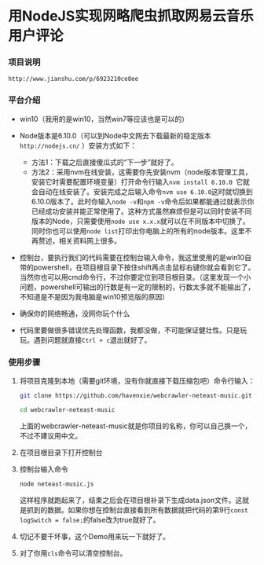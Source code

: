 # 用NodeJS实现网略爬虫抓取网易云音乐用户评论

### 项目说明
    http://www.jianshu.com/p/6923210ce8ee

### 平台介绍
- win10（我用的是win10，当然win7等应该也是可以的）

- Node版本是6.10.0（可以到Node中文网去下载最新的稳定版本     `http://nodejs.cn/`  ）安装方式如下：
    + 方法1：下载之后直接傻瓜式的“下一步”就好了。
    + 方法2：采用nvm在线安装，这需要你先安装nvm（node版本管理工具，安装它时需要配置环境变量）打开命令行输入`nvm install 6.10.0 `它就会自动在线安装了。安装完成之后输入命令`nvm use 6.10.0`这时就切换到6.10.0版本了。此时你输入`node -v`和`npm -v`命令后如果都能通过就表示你已经成功安装并能正常使用了。这种方式虽然麻烦但是可以同时安装不同版本的Node，只需要使用`node use x.x.x`就可以在不同版本中切换了。同时你也可以使用`node list`打印出你电脑上的所有的node版本。这里不再赘述，相关资料网上很多。

- 控制台，要执行我们的代码需要在控制台输入命令，我这里使用的是win10自带的powershell，在项目根目录下按住shift再点击鼠标右键你就会看到它了。当然你也可以用cmd命令行，不过你要定位到项目根目录。（这里发现一个小问题，powershell可输出的行数是有一定的限制的，行数太多就不能输出了，不知道是不是因为我电脑是win10预览版的原因）

- 确保你的网络畅通，没网你玩个什么

- 代码里要做很多错误优先处理函数，我都没做，不可能保证健壮性。只是玩玩。遇到问题就直接`Ctrl + c`退出就好了。

### 使用步骤

1. 将项目克隆到本地（需要git环境，没有你就直接下载压缩包吧）命令行输入：
    ```bash
    git clone https://github.com/havenxie/webcrawler-neteast-music.git webcrawler-neteast-music 
    
    cd webcrawler-neteast-music
    ```
    上面的webcrawler-neteast-music就是你项目的名称，你可以自己换一个，不过不建议用中文。

2. 在项目根目录下打开控制台

3. 控制台输入命令
    ```bash
    node neteast-music.js
    ```
    这样程序就跑起来了，结束之后会在项目根补录下生成data.json文件。这就是抓到的数据。如果你想在控制台直接看到所有数据就把代码的第9行`const logSwitch = false;`的false改为true就好了。

4. 切记不要干坏事，这个Demo用来玩一下就好了。

5. 对了你用`cls`命令可以清空控制台。